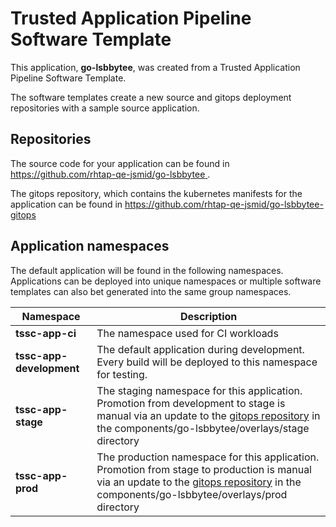 # Trusted Application Pipeline Software Template

This application, **go-lsbbytee**, was created from a Trusted Application Pipeline Software Template.

The software templates create a new source and gitops deployment repositories with a sample source application. 

## Repositories

The source code for your application can be found in [https://github.com/rhtap-qe-jsmid/go-lsbbytee ](https://github.com/rhtap-qe-jsmid/go-lsbbytee ).
 
The gitops repository, which contains the kubernetes manifests for the application can be found in 
[https://github.com/rhtap-qe-jsmid/go-lsbbytee-gitops ](https://github.com/rhtap-qe-jsmid/go-lsbbytee-gitops ) 

## Application namespaces 

The default application will be found in the following namespaces. Applications can be deployed into unique namespaces or multiple software templates can also bet generated into the same group namespaces.  

|  Namespace   |  Description   |  
| -------- | -------- |
| **tssc-app-ci** | The namespace used for CI workloads |
| **tssc-app-development** | The default application during development. Every build will be deployed to this namespace for testing. |
| **tssc-app-stage** | The staging namespace for this application. Promotion from development to stage is manual via an update to the [gitops repository](https://github.com/rhtap-qe-jsmid/go-lsbbytee-gitops ) in the components/go-lsbbytee/overlays/stage directory |
| **tssc-app-prod** | The production namespace for this application. Promotion from stage to production is manual via an update to the [gitops repository](https://github.com/rhtap-qe-jsmid/go-lsbbytee-gitops ) in the components/go-lsbbytee/overlays/prod directory |
